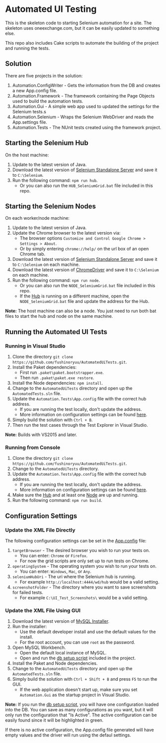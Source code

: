 # Automated UI Testing
This is the skeleton code to starting Selenium automation for a site. The skeleton uses oneexchange.com, but it can be easily updated to something else.

This repo also includes Cake scripts to automate the building of the project and running the tests.

## Solution
There are five projects in the solution:

1. Automation.ConfigWriter - Gets the information from the DB and creates a new App.config file.
2. Automation.Framework - The framework containing the Page Objects used to build the automation tests.
3. Automation.Gui - A simple web app used to updated the settings for the Selenium tests.s
4. Automation.Selenium - Wraps the Selenium WebDriver and reads the App.settings file.
5. Automation.Tests - The NUnit tests created using the framework project.

## Starting the Selenium Hub
On the host machine:

1. Update to the latest version of Java.
2. Download the latest version of [Selenium Standalone Server](http://www.seleniumhq.org/download) and save it to `C:\Selenium`.
3. Run the following command: `npm run hub`.
   - Or you can also run the `HUB_SeleniumGrid.bat` file included in this repo.

## Starting the Selenium Nodes
On each worker/node machine:

1. Update to the latest version of Java.
2. Update the Chrome browser to the latest version via:
   - The browser options `Customize and Control Google Chrome > Settings > About`.
   - Or by simply entering `chrome://help/` on the url box of an open Chrome tab.
3. Download the latest version of [Selenium Standalone Server](http://www.seleniumhq.org/download) and save it to `C:\Selenium` on each machine.
4. Download the latest version of [ChromeDriver](https://sites.google.com/a/chromium.org/chromedriver/downloads)  and save it to `C:\Selenium` on each machine.
5. Run the following command: `npm run node`.
   - Or you can also run the `NODE_SeleniumGrid.bat` file included in this repo.
   - If the [Hub](#starting-the-selenium-hub) is running on a different machine, open the `NODE_SeleniumGrid.bat` file and update the address for the Hub.

**Note:** The host machine can also be a node. You just need to run both bat files to start the hub and node on the same machine.

## Running the Automated UI Tests

### Running in Visual Studio
1. Clone the directory `git clone https://github.com/fushinoryuu/AutomatedUiTests.git`.
2. Install the Paket dependencies:
   - First run `.paket\paket.bootstrapper.exe`.
   - Then run `.paket\paket.exe restore`.
3. Install the Node dependencies: `npm install`.
4. Change to the `AutomatedUiTests` directory and open up the `AutomatedTests.sln` file.
5. Update the `Automation.Tests\App.config` file with the correct hub address.
   - If you are running the test locally, don't update the address.
   - More information on configuration settings can be found [here](#configuration-settings).
6. Simply build the solution with `Ctrl + B`.
7. Then run the test cases through the Test Explorer in Visual Studio.

**Note:** Builds with VS2015 and later.

### Running from Console
1. Clone the directory `git clone https://github.com/fushinoryuu/AutomatedUiTests.git`.
2. Change to the `AutomatedUiTests` directory.
3. Update the `Automation.Tests\App.config` file with the correct hub address.
   - If you are running the test locally, don't update the address.
   - More information on configuration settings can be found [here](#configuration-settings).
4. Make sure the [Hub](#starting-the-selenium-hub) and at least one [Node](#starting-the-selenium-nodes) are up and running.
5. Run the following command: `npm run build`.

## Configuration Settings

### Update the XML File Directly
The following configuration settings can be set in the [App.config](src/Automation.Tests/App.config) file:

1. `targetBrowser` - The desired browser you wish to run your tests on.
   - You can enter: `Chrome` or `Firefox`.
   - For now the grid scripts are only set up to run tests on Chrome.
2. `operatingSystem` - The operating system you wish to run your tests on.
   - You can enter: `Windows`, `Mac`, or `Any`.
3. `seleniumHubUri` - The uri where the Selenium hub is running.
   - For example `http://localhost:4444/wd/hub` would be a valid setting.
4. `screenshotFolder` - The directory where you want to save screenshots for failed tests.
   - For example `C:\UI_Test_Screenshots\` would be a valid setting.

### Update the XML File Using GUI
1. Download the latest version of [MySQL Installer](https://dev.mysql.com/downloads/windows/installer/).
2. Run the installer:
   - Use the default developer install and use the default values for the install.
   - For the root account, you can use `root` as the password.
3. Open MySQL Workbench.
   - Open the default local instance of MySQL.
   - Open and run the [db setup script](db_setup.sql) included in the project.
4. Install the Paket and Node dependencies.
6. Change to the `AutomatedUiTests` directory and open up the `AutomatedTests.sln` file.
7. Simply build the solution with `Ctrl + Shift + B` and press `F5` to run the GUI.
   - If the web application doesn't start up, make sure you set `Automation.Gui` as the startup project in Visual Studio.

**Note:** If you run the [db setup script](db_setup.sql), you will have one configuration loaded into the DB. You can save as many configurations as you want, but it will only run the configuration that "Is Active". The active configuration can be easily found since it will be highlighted in green.

If there is no active configuration, the App.config file generated will have empty values and the driver will run using the defaul settings.
